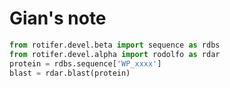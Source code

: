 Gian's note
============
```Python
from rotifer.devel.beta import sequence as rdbs
from rotifer.devel.alpha import rodolfo as rdar
protein = rdbs.sequence['WP_xxxx']
blast = rdar.blast(protein)
```


 
